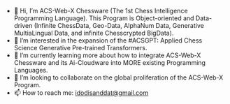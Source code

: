 - 👋 Hi, I’m ACS-Web-X Chessware (The 1st Chess Intelligence Programming Language). This Program is Object-oriented and Data-driven (Infinite ChessData, Geo-Data, AlphaNum Data, Generative MultiaLingual Data, and infinite Chesscrypted BigData).
- 👀 I’m interested in the expansion of the #ACSGPT: Applied Chess Science Generative Pre-trained Transformers.
- 🌱 I’m currently learning more about how to integrate ACS-Web-X Chessware and its Ai-Cloudware into MORE existing Programming Languages.
- 💞️ I’m looking to collaborate on the global proliferation of the ACS-Web-X Program.
- 📫 How to reach me: idodisanddat@gmail.com
